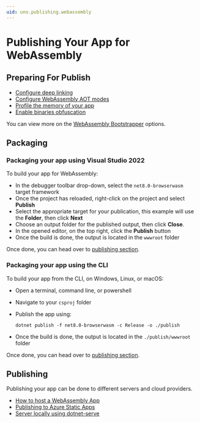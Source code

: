 ```yaml
---
uid: uno.publishing.webassembly
---
```


# Publishing Your App for WebAssembly

## Preparing For Publish

- [Configure deep linking](xref:UnoWasmBootstrap.Features.DeepLinking)
- [Configure WebAssembly AOT modes](xref:Uno.Wasm.Bootstrap.Runtime.Execution)
- [Profile the memory of your app](xref:Uno.Wasm.Bootstrap.Profiling.Memory)
- [Enable binaries obfuscation](xref:UnoWasmBootstrap.Features.Obfuscation)

You can view more on the [WebAssembly Bootstrapper](xref:UnoWasmBootstrap.Overview) options.

## Packaging

### Packaging your app using Visual Studio 2022

To build your app for WebAssembly:

- In the debugger toolbar drop-down, select the `net8.0-browserwasm` target framework
- Once the project has reloaded, right-click on the project and select **Publish**
- Select the appropriate target for your publication, this example will use the **Folder**, then click **Next**
- Choose an output folder for the published output, then click **Close**.
- In the opened editor, on the top right, click the **Publish** button
- Once the build is done, the output is located in the `wwwroot` folder

Once done, you can head over to [publishing section](xref:uno.publishing.webassembly#publishing).

### Packaging your app using the CLI

To build your app from the CLI, on Windows, Linux, or macOS:

- Open a terminal, command line, or powershell
- Navigate to your `csproj` folder
- Publish the app using:

  ```shell
  dotnet publish -f net8.0-browserwasm -c Release -o ./publish
  ```

- Once the build is done, the output is located in the `./publish/wwwroot` folder

Once done, you can head over to [publishing section](xref:uno.publishing.webassembly#publishing).

## Publishing

Publishing your app can be done to different servers and cloud providers.

- [How to host a WebAssembly App](xref:Uno.Development.HostWebAssemblyApp)
- [Publishing to Azure Static Apps](xref:Uno.Tutorials.AzureStaticWepApps)
- [Server locally using dotnet-serve](https://github.com/natemcmaster/dotnet-serve)
